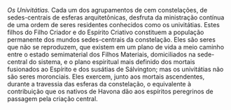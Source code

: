 ﻿<em>Os Univitátias.</em> Cada um dos agrupamentos de cem constelações, de sedes-centrais de esferas arquitetônicas, desfruta da ministração contínua de uma ordem de seres residentes conhecidos como os univitátias. Estes filhos do Filho Criador e do Espírito Criativo constituem a população permanente dos mundos sedes-centrais da constelação. Eles são seres que não se reproduzem, que existem em um plano de vida a meio caminho entre o estado semimaterial dos Filhos Materiais, domiciliados na sede-central do sistema, e o plano espiritual mais definido dos mortais fusionados ao Espírito e dos susátias de Sálvington; mas os univitátias não são seres moronciais. Eles exercem, junto aos mortais ascendentes, durante a travessia das esferas da constelação, o equivalente à contribuição que os nativos de Havona dão aos espíritos peregrinos de passagem pela criação central.